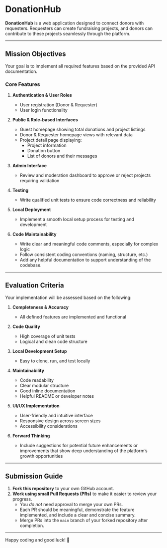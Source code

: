# DonationHub

**DonationHub** is a web application designed to connect donors with requesters. Requesters can create fundraising projects, and donors can contribute to these projects seamlessly through the platform.

---

## Mission Objectives

Your goal is to implement all required features based on the provided API documentation.

### Core Features

1. **Authentication & User Roles**
   - User registration (Donor & Requester)
   - User login functionality

2. **Public & Role-based Interfaces**
   - Guest homepage showing total donations and project listings
   - Donor & Requester homepage views with relevant data
   - Project detail page displaying:
     - Project information
     - Donation button
     - List of donors and their messages

3. **Admin Interface**
   - Review and moderation dashboard to approve or reject projects requiring validation

4. **Testing**
   - Write qualified unit tests to ensure code correctness and reliability

5. **Local Deployment**
   - Implement a smooth local setup process for testing and development

6. **Code Maintainability**
   - Write clear and meaningful code comments, especially for complex logic
   - Follow consistent coding conventions (naming, structure, etc.)
   - Add any helpful documentation to support understanding of the codebase. 

---

## Evaluation Criteria

Your implementation will be assessed based on the following:

1. **Completeness & Accuracy**
   - All defined features are implemented and functional

2. **Code Quality**
   - High coverage of unit tests
   - Logical and clean code structure

3. **Local Development Setup**
   - Easy to clone, run, and test locally

4. **Maintainability**
   - Code readability
   - Clear modular structure
   - Good inline documentation
   - Helpful README or developer notes

5. **UI/UX Implementation**
   - User-friendly and intuitive interface
   - Responsive design across screen sizes
   - Accessibility considerations

6. **Forward Thinking**
   - Include suggestions for potential future enhancements or improvements that show deep understanding of the platform’s growth opportunities

---

## Submission Guide

1. **Fork this repository** to your own GitHub account.
2. **Work using small Pull Requests (PRs)** to make it easier to review your progress.
   - You *do not* need approval to merge your own PRs.
   - Each PR should be meaningful, demonstrate the feature implemented, and include a clear and concise summary.
   - Merge PRs into the `main` branch of your forked repository after completion.

---

Happy coding and good luck! 🚀